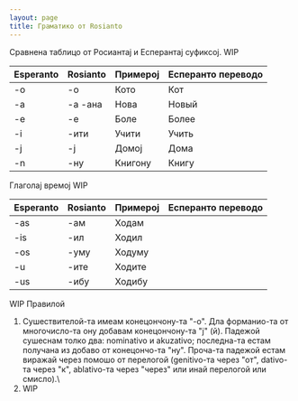 ```yaml
---
layout: page
title: Граматико от Rosianto
---
```


Сравнена таблицо от Росиантај и Есперантај суфиксој. WIP

| Esperanto | Rosianto | Примерој  | Есперанто переводо |
|----------|----------|-----------|--------------|
| -o        |   -о       |    Кото       | Кот         |
| -a        |   -а  -ана   |     Нова      |    Новый          |
| -e        |    -е      |     Боле      |      Более        |
|   -i      |     -ити     |     Учити      |      Учить        |
|   -j      |     -ј     |      Домој     |     Дома         |
|   -n      |    -ну      |    Книгону       |     Книгу         |

Глаголај времој WIP

| Esperanto | Rosianto | Примерој  | Есперанто переводо |
|----------|----------|-----------|--------------|
|   -as      |    -ам      |     Ходам      |              |
|    -is     |     -ил     |     Ходил      |              |
|    -os     |     -уму     |      Ходуму     |              |
|    -u     |     -ите     |     Ходите      |              |
|    -us     |     -ибу     |    Ходибу       |              |


WIP
Правилой
1. Сушествителой-та имеам конецончону-та "-о". Дла форманио-та от многочисло-та ону добавам конецончону-та "ј" (й). Падежой сушеснам толко два: nominativo и akuzativo; последна-та естам получана из добаво от конецончо-та "ну". Проча-та падежой естам виражай через помошо от перелогой (genitivo-та через "от", dativo-та через "к", ablativo-та через "через" или инай перелогой или смисло).\
2. WIP
